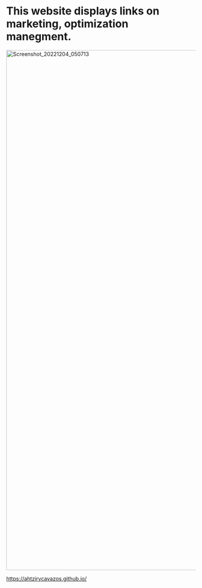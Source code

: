 # This website displays links on marketing, optimization manegment.

<img width="1384" alt="Screenshot_20221204_050713" src="https://user-images.githubusercontent.com/114700901/205523533-467e1094-3490-4a69-a65c-a566f23f581b.png">

https://ahtzirycavazos.github.io/
